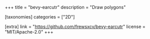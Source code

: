 +++
title = "bevy-earcutr"
description = "Draw polygons"

[taxonomies]
categories = ["2D"]

[extra]
link = "https://github.com/frewsxcv/bevy-earcutr"
license = "MIT/Apache-2.0"
+++
